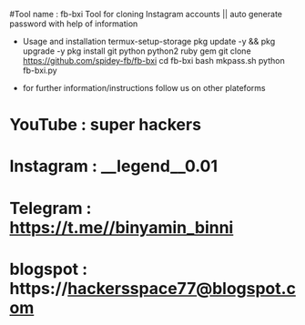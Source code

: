 #Tool name : fb-bxi
Tool for cloning Instagram accounts || auto generate password with help of information
* Usage and installation 
termux-setup-storage
pkg update -y && pkg upgrade -y 
pkg install git python python2 ruby gem 
git clone https://github.com/spidey-fb/fb-bxi 
cd fb-bxi 
bash mkpass.sh 
python fb-bxi.py

* for further information/instructions follow us on other plateforms 
# YouTube : super hackers 
# Instagram : __legend__0.01
# Telegram : https://t.me//binyamin_binni
# blogspot : https://hackersspace77@blogspot.com
